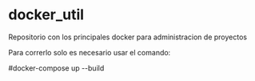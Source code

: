 # docker_util

Repositorio con los principales docker para administracion de proyectos

Para correrlo solo es necesario usar el comando:

#docker-compose up --build
